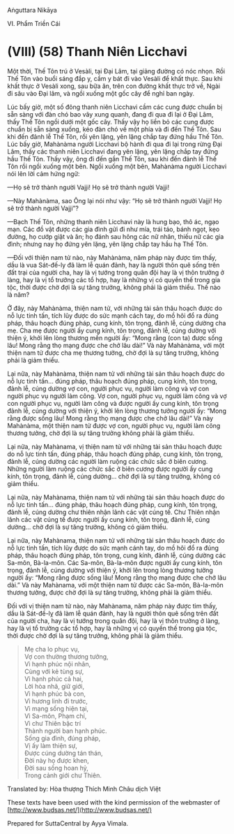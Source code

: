  

Aṅguttara Nikāya

VI. Phẩm Triền Cái

# (VIII) (58) Thanh Niên Licchavi

Một thời, Thế Tôn trú ở Vesàli, tại Ðại Lâm, tại giảng đường có nóc nhọn. Rồi Thế Tôn vào buổi sáng đắp y, cầm y bát đi vào Vesàli để khất thực. Sau khi khất thực ở Vesàli xong, sau bữa ăn, trên con đường khất thực trở về, Ngài đi sâu vào Ðại lâm, và ngồi xuống một gốc cây để nghỉ ban ngày.

Lúc bấy giờ, một số đông thanh niên Licchavi cầm các cung được chuẩn bị sẵn sàng với đàn chó bao vây xung quanh, đang đi qua đi lại ở Ðại Lâm, thấy Thế Tôn ngồi dưới một gốc cây. Thấy vậy họ liền bỏ các cung được chuẩn bị sẵn sàng xuống, kéo đàn chó về một phía và đi đến Thế Tôn. Sau khi đến đảnh lễ Thế Tôn, rồi yên lặng, yên lặng chắp tay đứng hầu Thế Tôn. Lúc bấy giờ, Mahànàma người Licchavi bộ hành đi qua đi lại trong rừng Ðại Lâm, thấy các thanh niên Licchavi đang yên lặng, yên lặng chắp tay đứng hầu Thế Tôn. Thấy vậy, ông đi đến gần Thế Tôn, sau khi đến đảnh lễ Thế Tôn rồi ngồi xuống một bên. Ngồi xuống một bên, Mahànàma người Licchavi nói lên lời cảm hứng ngữ:

—Họ sẽ trở thành người Vajji! Họ sẽ trở thành người Vajji!

—Này Mahànàma, sao Ông lại nói như vậy: “Họ sẽ trở thành người Vajji! Họ sẽ trở thành người Vajji”?

—Bạch Thế Tôn, những thanh niên Licchavi này là hung bạo, thô ác, ngạo mạn. Các đồ vật được các gia đình gửi đi như mía, trái táo, bánh ngọt, kẹo đường, họ cướp giật và ăn; họ đánh sau hông các nữ nhân, thiếu nữ các gia đình; nhưng nay họ đứng yên lặng, yên lặng chắp tay hầu hạ Thế Tôn.

—Ðối với thiện nam tử nào, này Mahànàma, năm pháp này được tìm thấy, dầu là vua Sát-đế-ly đã làm lễ quán đảnh, hay là người thôn quê sống trên đất trại của người cha, hay là vị tướng trong quân đội hay là vị thôn trưởng ở làng, hay là vị tổ trưởng các tổ hợp, hay là những vị có quyền thế trong gia tộc, thời được chờ đợi là sự tăng trưởng, không phải là giảm thiểu. Thế nào là năm?

Ở đây, này Mahànàma, thiện nam tử, với những tài sản thâu hoạch được do nỗ lực tinh tấn, tích lũy được do sức mạnh cách tay, do mồ hôi đổ ra đúng pháp, thâu hoạch đúng pháp, cung kính, tôn trọng, đảnh lễ, cúng dường cha mẹ. Cha mẹ được người ấy cung kính, tôn trọng, đảnh lễ, cúng dường với thiện ý, khởi lên lòng thương mến người ấy: “Mong rằng (con ta) được sống lâu! Mong rằng thọ mạng được che chở lâu dài!” Và này Mahànàma, với một thiện nam tử được cha mẹ thương tưởng, chờ đợi là sự tăng trưởng, không phải là giảm thiểu.

Lại nữa, này Mahànàma, thiện nam tử với những tài sản thâu hoạch được do nỗ lực tinh tấn... đúng pháp, thâu hoạch đúng pháp, cung kính, tôn trọng, đảnh lễ, cúng dường vợ con, người phục vụ, người làm công và vợ con người phục vụ người làm công. Vợ con, người phục vụ, người làm công và vợ con người phục vụ, người làm công và được người ấy cung kính, tôn trọng đảnh lễ, cúng dường với thiện ý, khởi lên lòng thương tưởng người ấy: “Mong rằng được sống lâu! Mong rằng thọ mạng được che chở lâu dài!” Và này Mahànàma, một thiện nam tử được vợ con, người phục vụ, người làm công thương tưởng, chờ đợi là sự tăng trưởng không phải là giảm thiểu.

Lại nữa, này Mahànama, vị thiện nam tử với những tài sản thâu hoạch được do nỗ lực tinh tấn, đúng pháp, thâu hoạch đúng pháp, cung kính, tôn trọng, đảnh lễ, cúng dường các người làm ruộng các chức sắc ở biên cương. Những người làm ruộng các chức sắc ở biên cương được người ấy cung kính, tôn trọng, đảnh lễ, cúng dường... chờ đợi là sự tăng trưởng, không có giảm thiểu.

Lại nữa, này Mahànama, thiện nam tử với những tài sản thâu hoạch được do nỗ lực tinh tấn... đúng pháp, thâu hoạch đúng pháp, cung kính, tôn trọng, đảnh lễ, cúng dường chư thiên nhận lãnh các vật cúng tế. Chư Thiên nhận lãnh các vật cúng tế được người ấy cung kính, tôn trọng, đảnh lễ, cúng dường... chờ đợi là sự tăng trưởng, không có giảm thiểu.

Lại nữa, này Mahànama, thiện nam tử với những tài sản thâu hoạch được do nỗ lực tinh tấn, tích lũy được do sức mạnh cánh tay, do mồ hôi đổ ra đúng pháp, thâu hoạch đúng pháp, tôn trọng, cung kính, đảnh lễ, cúng dường các Sa-môn, Bà-la-môn. Các Sa-môn, Bà-la-môn được người ấy cung kính, tôn trọng, đảnh lễ, cúng dường với thiện ý, khởi lên trong lòng thương tưởng người ấy: “Mong rằng được sống lâu! Mong rằng thọ mạng được che chở lâu dài.” Và này Mahànama, với một thiện nam tử được các Sa-môn, Bà-la-môn thương tưởng, được chờ đợi là sự tăng trưởng, không phải là giảm thiểu.

Ðối với vị thiện nam tử nào, này Mahànama, năm pháp này được tìm thấy, dầu là Sát-đế-lỵ đã làm lễ quán đảnh, hay là người thôn quê sống trên đất của người cha, hay là vị tướng trong quân đội, hay là vị thôn trưởng ở làng, hay là vị tổ trưởng các tổ hợp, hay là những vị có quyền thế trong gia tộc, thời được chờ đợi là sự tăng trưởng, không phải là giảm thiểu.

> Mẹ cha lo phục vụ,  
> Vợ con thường thương tưởng,  
> Vì hạnh phúc nội nhân,  
> Cùng với kẻ tùng sự,  
> Vì hạnh phúc cả hai,  
> Lời hòa nhã, giữ giới,  
> Vì hạnh phúc bà con,  
> Vì hương linh đi trước,  
> Vì mạng sống hiện tại,  
> Vì Sa-môn, Phạm chí,  
> Vì chư Thiên bậc trí  
> Thành người ban hạnh phúc.  
> Sống gia đình, đúng pháp,  
> Vị ấy làm thiện sự,  
> Ðược cúng dường tán thán,  
> Ðời này họ được khen,  
> Ðời sau sống hoan hỷ,  
> Trong cảnh giới chư Thiên.

Translated by: Hòa thượng Thích Minh Châu dịch Việt

These texts have been used with the kind permission of the webmaster of [http://www.budsas.net/](http://www.budsas.net/)

Prepared for SuttaCentral by Ayya Vimala.